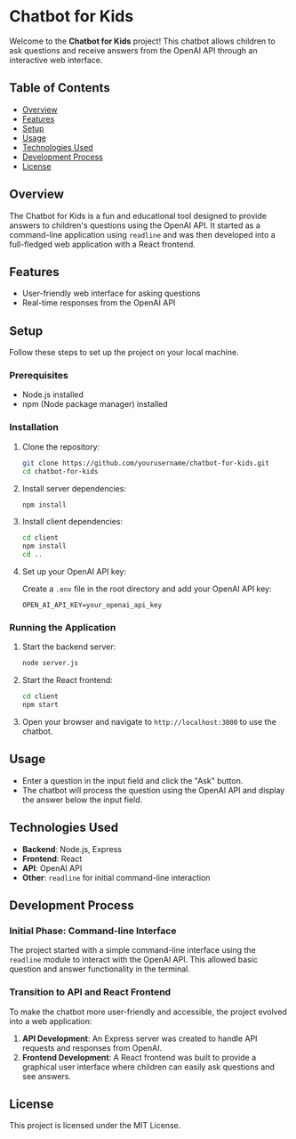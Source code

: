 # Chatbot for Kids

Welcome to the **Chatbot for Kids** project! This chatbot allows children to ask questions and receive answers from the OpenAI API through an interactive web interface.

## Table of Contents

- [Overview](#overview)
- [Features](#features)
- [Setup](#setup)
- [Usage](#usage)
- [Technologies Used](#technologies-used)
- [Development Process](#development-process)
- [License](#license)

## Overview

The Chatbot for Kids is a fun and educational tool designed to provide answers to children's questions using the OpenAI API. It started as a command-line application using `readline` and was then developed into a full-fledged web application with a React frontend.

## Features

- User-friendly web interface for asking questions
- Real-time responses from the OpenAI API
  
## Setup

Follow these steps to set up the project on your local machine.

### Prerequisites

- Node.js installed
- npm (Node package manager) installed

### Installation

1. Clone the repository:

   ```bash
   git clone https://github.com/yourusername/chatbot-for-kids.git
   cd chatbot-for-kids
   ```

2. Install server dependencies:

   ```bash
   npm install
   ```

3. Install client dependencies:

   ```bash
   cd client
   npm install
   cd ..
   ```

4. Set up your OpenAI API key:

   Create a `.env` file in the root directory and add your OpenAI API key:

   ```env
   OPEN_AI_API_KEY=your_openai_api_key
   ```

### Running the Application

1. Start the backend server:

   ```bash
   node server.js
   ```

2. Start the React frontend:

   ```bash
   cd client
   npm start
   ```

3. Open your browser and navigate to `http://localhost:3000` to use the chatbot.

## Usage

- Enter a question in the input field and click the "Ask" button.
- The chatbot will process the question using the OpenAI API and display the answer below the input field.

## Technologies Used

- **Backend**: Node.js, Express
- **Frontend**: React
- **API**: OpenAI API
- **Other**: `readline` for initial command-line interaction

## Development Process

### Initial Phase: Command-line Interface

The project started with a simple command-line interface using the `readline` module to interact with the OpenAI API. This allowed basic question and answer functionality in the terminal.

### Transition to API and React Frontend

To make the chatbot more user-friendly and accessible, the project evolved into a web application:

1. **API Development**: An Express server was created to handle API requests and responses from OpenAI.
2. **Frontend Development**: A React frontend was built to provide a graphical user interface where children can easily ask questions and see answers.

## License

This project is licensed under the MIT License.
